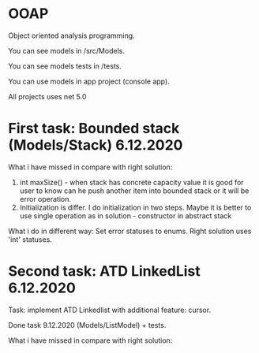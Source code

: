 # OOAP
Object oriented analysis programming.

You can see models in /src/Models.

You can see models tests in /tests.

You can use models in app project (console app).

All projects uses net 5.0

# First task: Bounded stack (Models/Stack) 6.12.2020

What i have missed in compare with right solution: 
1) int maxSize() - when stack has concrete capacity value it is good for user to know can he push another item into bounded stack or it will be error operation.
2) Initialization is differ. I do initialization in two steps. Maybe it is better to use single operation as in solution - constructor in abstract stack 

What i do in different way:
Set error statuses to enums. Right solution uses 'int' statuses. 

# Second task: ATD LinkedList 6.12.2020

Task: implement ATD Linkedlist with additional feature: cursor.

Done task 9.12.2020 (Models/ListModel) + tests.

What i have missed in compare with right solution: 



